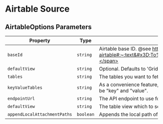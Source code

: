 # Airtable Source


## AirtableOptions Parameters
| Property | Type | Description |
| - | - | - |
| <a name="module_airtable-source.AirtableOptions+baseId">`baseId`</a> |  <code>string</code>| <span>Airtable base ID. @see https://help.appsheet.com/en/articles/1785063-using-data-from-airtable#:~:text&#x3D;To%20obtain%20the%20ID%20of,API%20page%20of%20the%20base.</span> |
| <a name="module_airtable-source.AirtableOptions+defaultView">`defaultView`</a> |  <code>string</code>| <span>Optional. Defaults to &#x27;Grid view&#x27;</span> |
| <a name="module_airtable-source.AirtableOptions+tables">`tables`</a> |  <code>string</code>| <span>The tables you want to fetch from</span> |
| <a name="module_airtable-source.AirtableOptions+keyValueTables">`keyValueTables`</a> |  <code>string</code>| <span>As a convenience feature, you can store tables listed here as key/value pairs. Field names should be &quot;key&quot; and &quot;value&quot;.</span> |
| <a name="module_airtable-source.AirtableOptions+endpointUrl">`endpointUrl`</a> |  <code>string</code>| <span>The API endpoint to use for Airtable</span> |
| <a name="module_airtable-source.AirtableOptions+defaultView">`defaultView`</a> |  <code>string</code>| <span>The table view which to select for syncing by default</span> |
| <a name="module_airtable-source.AirtableOptions+appendLocalAttachmentPaths">`appendLocalAttachmentPaths`</a> |  <code>boolean</code>| <span>Appends the local path of attachments to the saved JSON</span> |
